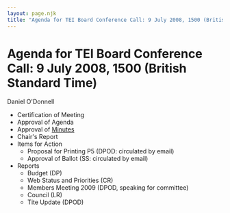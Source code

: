 ```yaml
---
layout: page.njk
title: "Agenda for TEI Board Conference Call: 9 July 2008, 1500 (British Standard Time)"
---
```

# Agenda for TEI Board Conference Call: 9 July 2008, 1500 (British Standard Time)
Daniel O'Donnell


* Certification of Meeting
* Approval of Agenda
* Approval of [Minutes](https://www.tei-c.org/board/minutes-for-tei-board-conference-call-13-may-2008/)
* Chair's Report
* Items for Action
	+ Proposal for Printing P5 (DPOD: circulated by email)
	+ Approval of Ballot (SS: circulated by email)
* Reports
	+ Budget (DP)
	+ Web Status and Priorities (CR)
	+ Members Meeting 2009 (DPOD, speaking for committee)
	+ Council (LR)
	+ Tite Update (DPOD)


 